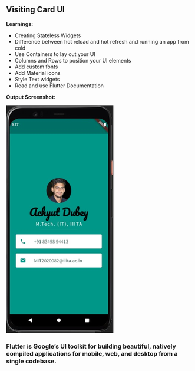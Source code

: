 ## Visiting Card UI

**Learnings:**
- Creating Stateless Widgets
- Difference between hot reload and hot refresh and running an app from cold
- Use Containers to lay out your UI
- Columns and Rows to position your UI elements
- Add custom fonts
- Add Material icons
- Style Text widgets
- Read and use Flutter Documentation


**Output Screenshot:**

<img src="images/screenshot.jpeg" height="618" width="291">

### Flutter is Google’s UI toolkit for building beautiful, natively compiled applications for mobile, web, and desktop from a single codebase.
